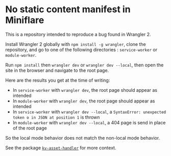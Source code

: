 # No static content manifest in Miniflare

This is a repository intended to reproduce a bug found in Wrangler 2.

Install Wrangler 2 globally with `npm install -g wrangler`, clone the repository, and go to one of the following directories : `service-worker` or `module-worker`.

Run `npm install` then `wrangler dev` or `wrangler dev --local`, then open the site in the browser and navigate to the root page.

Here are the results you get at the time of writing:

* In `service-worker` with `wrangler dev`, the root page should appear as intended
* In `module-worker` with `wrangler dev`, the root page should appear as intended
* In `service-worker` with `wrangler dev --local`, a `SyntaxError: unexpected token o in JSON at position 1` is thrown
* In `module-worker` with `wrangler dev --local`, a 404 page is send in place of the root page

So the local mode behavior does not match the non-local mode behavior.

See the package [`kv-asset-handler`](https://github.com/cloudflare/kv-asset-handler) for more context.
